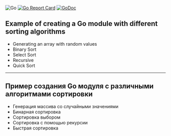 ![Go](https://github.com/AlexanderOkhrimenko/algorithms/workflows/Go/badge.svg?branch=master)
[![Go Report Card](https://goreportcard.com/badge/github.com/AlexanderOkhrimenko/algorithms)](https://goreportcard.com/report/github.com/AlexanderOkhrimenko/algorithms)
[![GoDoc](https://godoc.org/github.com/AlexanderOkhrimenko/algorithms?status.svg)](https://godoc.org/github.com/AlexanderOkhrimenko/algorithms)



## Example of creating a Go module with different sorting algorithms

- Generating an array with random values
- Binary Sort
- Select Sort
- Recursive
- Quick Sort

***


## Пример создания Go модуля с различными алгоритмами сортировки 

- Генерация массива со случайными значениями
- Бинарная сортировка
- Сортировка выбором 
- Сортировка с помощью рекурсии
- Быстрая сортировка 

